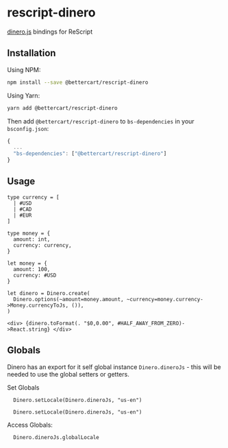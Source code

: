
# rescript-dinero

[dinero.js](https://dinerojs.com/) bindings for ReScript

## Installation

Using NPM:

```sh
npm install --save @bettercart/rescript-dinero
```

Using Yarn:

```sh
yarn add @bettercart/rescript-dinero
```

Then add `@bettercart/rescript-dinero` to `bs-dependencies` in your `bsconfig.json`:
```js
{
  ...
  "bs-dependencies": ["@bettercart/rescript-dinero"]
}
```

## Usage 

```res
type currency = [
  | #USD
  | #CAD
  | #EUR
]

type money = {
  amount: int,
  currency: currency,
}

let money = {
  amount: 100,
  currency: #USD
}

let dinero = Dinero.create(
  Dinero.options(~amount=money.amount, ~currency=money.currency->Money.currencyToJs, ()),
)

<div> {dinero.toFormat(. "$0,0.00", #HALF_AWAY_FROM_ZERO)->React.string} </div>
```

## Globals

Dinero has an export for it self global instance `Dinero.dineroJs` - this will be needed to use the global setters or getters.


Set Globals
```res
  Dinero.setLocale(Dinero.dineroJs, "us-en")
  
  Dinero.setLocale(Dinero.dineroJs, "us-en")
```

Access Globals:

```res
  Dinero.dineroJs.globalLocale
```
